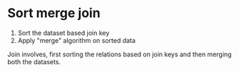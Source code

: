 # Sort merge join

1. Sort the dataset based join key
2. Apply "merge" algorithm on sorted data

Join involves, first sorting the relations based on join keys and then merging both the datasets.
